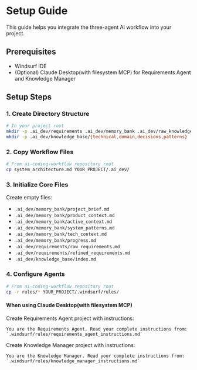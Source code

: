 # Setup Guide

This guide helps you integrate the three-agent AI workflow into your project.

## Prerequisites

- Windsurf IDE
- (Optional) Claude Desktop(with filesystem MCP) for Requirements Agent and Knowledge Manager

## Setup Steps

### 1. Create Directory Structure

```bash
# In your project root
mkdir -p .ai_dev/requirements .ai_dev/memory_bank .ai_dev/raw_knowledge/{raw_notes,raw_resources}
mkdir -p .ai_dev/knowledge_base/{technical,domain,decisions,patterns}
```

### 2. Copy Workflow Files

```bash
# From ai-coding-workflow repository root
cp system_architecture.md YOUR_PROJECT/.ai_dev/
```

### 3. Initialize Core Files

Create empty files:

- `.ai_dev/memory_bank/project_brief.md`
- `.ai_dev/memory_bank/product_context.md`
- `.ai_dev/memory_bank/active_context.md`
- `.ai_dev/memory_bank/system_patterns.md`
- `.ai_dev/memory_bank/tech_context.md`
- `.ai_dev/memory_bank/progress.md`
- `.ai_dev/requirements/raw_requirements.md`
- `.ai_dev/requirements/refined_requirements.md`
- `.ai_dev/knowledge_base/index.md`

### 4. Configure Agents

```bash
# From ai-coding-workflow repository root
cp -r rules/* YOUR_PROJECT/.windsurf/rules/
```

#### When using Claude Desktop(with filesystem MCP)

Create Requirements Agent project with instructions:

```text
You are the Requirements Agent. Read your complete instructions from:
`.windsurf/rules/requirements_agent_instructions.md`
```

Create Knowledge Manager project with instructions:

```text
You are the Knowledge Manager. Read your complete instructions from:
`.windsurf/rules/knowledge_manager_instructions.md`
```
